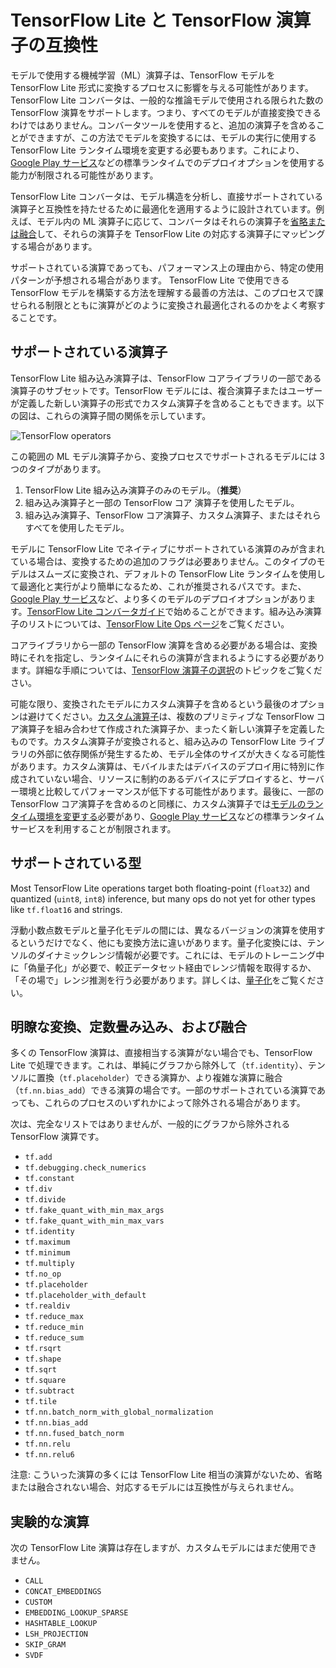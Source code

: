 # TensorFlow Lite と TensorFlow 演算子の互換性

モデルで使用する機械学習（ML）演算子は、TensorFlow モデルを TensorFlow Lite 形式に変換するプロセスに影響を与える可能性があります。TensorFlow Lite コンバータは、一般的な推論モデルで使用される限られた数の TensorFlow 演算をサポートします。つまり、すべてのモデルが直接変換できるわけではありません。コンバータツールを使用すると、追加の演算子を含めることができますが、この方法でモデルを変換するには、モデルの実行に使用する TensorFlow Lite ランタイム環境を変更する必要もあります。これにより、[Google Play サービス](../android/play_services)などの標準ランタイムでのデプロイオプションを使用する能力が制限される可能性があります。

TensorFlow Lite コンバータは、モデル構造を分析し、直接サポートされている演算子と互換性を持たせるために最適化を適用するように設計されています。例えば、モデル内の ML 演算子に応じて、コンバータはそれらの演算子を[省略または融合](../models/convert/operation_fusion)して、それらの演算子を TensorFlow Lite の対応する演算子にマッピングする場合があります。

サポートされている演算であっても、パフォーマンス上の理由から、特定の使用パターンが予想される場合があります。 TensorFlow Lite で使用できる TensorFlow モデルを構築する方法を理解する最善の方法は、このプロセスで課せられる制限とともに演算がどのように変換され最適化されるのかをよく考察することです。

## サポートされている演算子

TensorFlow Lite 組み込み演算子は、TensorFlow コアライブラリの一部である演算子のサブセットです。TensorFlow モデルには、複合演算子またはユーザーが定義した新しい演算子の形式でカスタム演算子を含めることもできます。以下の図は、これらの演算子間の関係を示しています。

![TensorFlow operators](../images/convert/tf_operators_relationships.png)

この範囲の ML モデル演算子から、変換プロセスでサポートされるモデルには 3 つのタイプがあります。

1. TensorFlow Lite 組み込み演算子のみのモデル。（**推奨**）
2. 組み込み演算子と一部の TensorFlow コア 演算子を使用したモデル。
3. 組み込み演算子、TensorFlow コア演算子、カスタム演算子、またはそれらすべてを使用したモデル。

モデルに TensorFlow Lite でネイティブにサポートされている演算のみが含まれている場合は、変換するための追加のフラグは必要ありません。このタイプのモデルはスムーズに変換され、デフォルトの TensorFlow Lite ランタイムを使用して最適化と実行がより簡単になるため、これが推奨されるパスです。また、[Google Play サービス](../android/play_services)など、より多くのモデルのデプロイオプションがあります。[TensorFlow Lite コンバータガイド](../models/convert/convert_models)で始めることができます。組み込み演算子のリストについては、[TensorFlow Lite Ops ページ](https://www.tensorflow.org/mlir/tfl_ops)をご覧ください。

コアライブラリから一部の TensorFlow 演算を含める必要がある場合は、変換時にそれを指定し、ランタイムにそれらの演算が含まれるようにする必要があります。詳細な手順については、[TensorFlow 演算子の選択](ops_select.md)のトピックをご覧ください。

可能な限り、変換されたモデルにカスタム演算子を含めるという最後のオプションは避けてください。[カスタム演算子](https://www.tensorflow.org/guide/create_op)は、複数のプリミティブな TensorFlow コア演算子を組み合わせて作成された演算子か、まったく新しい演算子を定義したものです。カスタム演算子が変換されると、組み込みの TensorFlow Lite ライブラリの外部に依存関係が発生するため、モデル全体のサイズが大きくなる可能性があります。カスタム演算は、モバイルまたはデバイスのデプロイ用に特別に作成されていない場合、リソースに制約のあるデバイスにデプロイすると、サーバー環境と比較してパフォーマンスが低下する可能性があります。最後に、一部の TensorFlow コア演算子を含めるのと同様に、カスタム演算子では[モデルのランタイム環境を変更する](ops_custom#create_and_register_the_operator)必要があり、[Google Play サービス](../android/play_services)などの標準ランタイムサービスを利用することが制限されます。

## サポートされている型

Most TensorFlow Lite operations target both floating-point (`float32`) and quantized (`uint8`, `int8`) inference, but many ops do not yet for other types like `tf.float16` and strings.

浮動小数点数モデルと量子化モデルの間には、異なるバージョンの演算を使用するというだけでなく、他にも変換方法に違いがあります。量子化変換には、テンソルのダイナミックレンジ情報が必要です。これには、モデルのトレーニング中に「偽量子化」が必要で、較正データセット経由でレンジ情報を取得するか、「その場で」レンジ推測を行う必要があります。詳しくは、[量子化](../performance/model_optimization.md)をご覧ください。

## 明瞭な変換、定数畳み込み、および融合

多くの TensorFlow 演算は、直接相当する演算がない場合でも、TensorFlow Lite で処理できます。これは、単純にグラフから除外して（`tf.identity`）、テンソルに置換（`tf.placeholder`）できる演算か、より複雑な演算に融合（`tf.nn.bias_add`）できる演算の場合です。一部のサポートされている演算であっても、これらのプロセスのいずれかによって除外される場合があります。

次は、完全なリストではありませんが、一般的にグラフから除外される TensorFlow 演算です。

- `tf.add`
- `tf.debugging.check_numerics`
- `tf.constant`
- `tf.div`
- `tf.divide`
- `tf.fake_quant_with_min_max_args`
- `tf.fake_quant_with_min_max_vars`
- `tf.identity`
- `tf.maximum`
- `tf.minimum`
- `tf.multiply`
- `tf.no_op`
- `tf.placeholder`
- `tf.placeholder_with_default`
- `tf.realdiv`
- `tf.reduce_max`
- `tf.reduce_min`
- `tf.reduce_sum`
- `tf.rsqrt`
- `tf.shape`
- `tf.sqrt`
- `tf.square`
- `tf.subtract`
- `tf.tile`
- `tf.nn.batch_norm_with_global_normalization`
- `tf.nn.bias_add`
- `tf.nn.fused_batch_norm`
- `tf.nn.relu`
- `tf.nn.relu6`

注意: こういった演算の多くには TensorFlow Lite 相当の演算がないため、省略または融合されない場合、対応するモデルには互換性が与えられません。

## 実験的な演算

次の TensorFlow Lite 演算は存在しますが、カスタムモデルにはまだ使用できません。

- `CALL`
- `CONCAT_EMBEDDINGS`
- `CUSTOM`
- `EMBEDDING_LOOKUP_SPARSE`
- `HASHTABLE_LOOKUP`
- `LSH_PROJECTION`
- `SKIP_GRAM`
- `SVDF`
